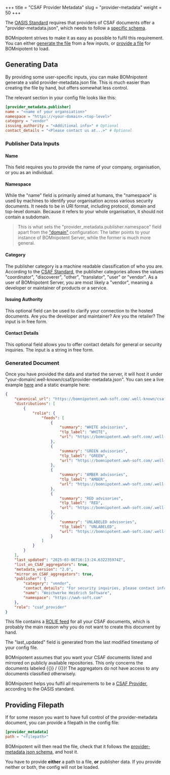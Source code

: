 +++
title = "CSAF Provider Metadata"
slug = "provider-metadata"
weight = 50
+++

The [OASIS Standard](https://docs.oasis-open.org/csaf/csaf/v2.0/os/csaf-v2.0-os.html#717-requirement-7-provider-metadatajson) requires that providers of CSAF documents offer a "provider-metadata.json", which needs to follow a [specific schema](https://docs.oasis-open.org/csaf/csaf/v2.0/provider_json_schema.json).

BOMnipotent strives to make it as easy as possible to fulfil this requirement. You can either [generate the file](#generating-data) from a few inputs, or [provide a file](#providing-filepath) for BOMnipotent to load.

## Generating Data

By providing some user-specific inputs, you can make BOMnipotent generate a valid provider-metadata.json file. This is much easier than creating the file by hand, but offers somewhat less control.

The relevant section in your config file looks like this:
```toml
[provider_metadata.publisher]
name = "<name of your organsiation>"
namespace = "https://<your-domain>.<top-level>"
category = "vendor"
issuing_authority = "<Additional info>" # Optional
contact_details = "<Please contact us at...>" # Optional
```

### Publisher Data Inputs

#### Name

This field requires you to provide the name of your company, organisation, or you as an individual.

#### Namespace

While the "name" field is primarily aimed at humans, the "namespace" is used by machines to identify your organisation across various security documents. It needs to be in URI format, including protocol, domain and top-level domain. Because it refers to your whole organisation, it should not contain a subdomain.

> This is what sets the "provider_metadata.publisher.namespace" field apart from the ["domain"](/server/configuration/required/domain/) configuration: The latter points to your instance of BOMnipotent Server, while the former is much more general.

#### Category

The publisher category is a machine readable classification of who you are. According to the [CSAF Standard](https://docs.oasis-open.org/csaf/csaf/v2.0/os/csaf-v2.0-os.html#32181-document-property---publisher---category), the publisher categories allows the values "coordinator", "discoverer", "other", "translator", "user" or "vendor". As a user of BOMnipotent Server, you are most likely a "vendor", meaning a developer or maintainer of products or a service.

#### Issuing Authority

This optional field can be used to clarify your connection to the hosted documents. Are you the developer and maintainer? Are you the retailer? The input is in free form.

#### Contact Details

This optional field allows you to offer contact details for general or security inquiries. The input is a string in free form.

### Generated Document

Once you have provided the data and started the server, it will host it under "your-domain/.well-known/csaf/provider-metadata.json". You can see a live example [here](https://bomnipotent.wwh-soft.com/.well-known/csaf/provider-metadata.json) and a static example here:

```json {wrap="false" title="provider-metadata.json"}
{
    "canonical_url": "https://bomnipotent.wwh-soft.com/.well-known/csaf/provider-metadata.json",
    "distributions": [
        {
            "rolie": {
                "feeds": [
                    {
                        "summary": "WHITE advisories",
                        "tlp_label": "WHITE",
                        "url": "https://bomnipotent.wwh-soft.com/.well-known/csaf/white/csaf-feed-tlp-white.json"
                    },
                    {
                        "summary": "GREEN advisories",
                        "tlp_label": "GREEN",
                        "url": "https://bomnipotent.wwh-soft.com/.well-known/csaf/green/csaf-feed-tlp-green.json"
                    },
                    {
                        "summary": "AMBER advisories",
                        "tlp_label": "AMBER",
                        "url": "https://bomnipotent.wwh-soft.com/.well-known/csaf/amber/csaf-feed-tlp-amber.json"
                    },
                    {
                        "summary": "RED advisories",
                        "tlp_label": "RED",
                        "url": "https://bomnipotent.wwh-soft.com/.well-known/csaf/red/csaf-feed-tlp-red.json"
                    },
                    {
                        "summary": "UNLABELED advisories",
                        "tlp_label": "UNLABELED",
                        "url": "https://bomnipotent.wwh-soft.com/.well-known/csaf/unlabeled/csaf-feed-tlp-unlabeled.json"
                    }
                ]
            }
        }
    ],
    "last_updated": "2025-03-06T16:13:24.632235974Z",
    "list_on_CSAF_aggregators": true,
    "metadata_version": "2.0",
    "mirror_on_CSAF_aggregators": true,
    "publisher": {
        "category": "vendor",
        "contact_details": "For security inquiries, please contact info@wwh-soft.com",
        "name": "Weichwerke Heidrich Software",
        "namespace": "https://wwh-soft.com"
    },
    "role": "csaf_provider"
}
```

This file contains a [ROLIE feed](https://docs.oasis-open.org/csaf/csaf/v2.0/os/csaf-v2.0-os.html#7115-requirement-15-rolie-feed) for all your CSAF documents, which is probably the main reason why you do not want to create this document by hand.

The "last_updated" field is generated from the last modified timestamp of your config file.

BOMnipotent assumes that you want your CSAF documents listed and mirrored on publicly available repositories. This only concerns the documents labeled {{<tlp-white>}} / {{<tlp-clear>}}! The aggregators do not have access to any documents classified otherwisely.

BOMnipotent helps you fulfil all requirements to be a [CSAF Provider](https://docs.oasis-open.org/csaf/csaf/v2.0/os/csaf-v2.0-os.html#722-role-csaf-provider), according to the OASIS standard.


## Providing Filepath

If for some reason you want to have full control of the provider-metadata document, you can provide a filepath in the config file:

```toml
[provider_metadata]
path = "<filepath>"
```

BOMnipotent will then read the file, check that it follows the [provider-metadata json schema](https://docs.oasis-open.org/csaf/csaf/v2.0/provider_json_schema.json), and host it.

You have to provide **either** a path to a file, **or** publisher data. If you provide neither or both, the config will not be loaded.
